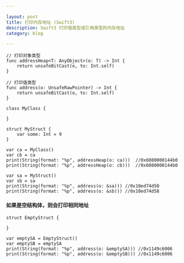 ```yaml
---

layout: post
title: 打印内存地址 (Swift3)
description: Swift3 打印值类型或引用类型的内存地址
category: blog

---
```


	// 打印对象类型
	func addressHeap<T: AnyObject>(o: T) -> Int {
	    return unsafeBitCast(o, to: Int.self)
	}
	
	// 打印值类型
	func address(o: UnsafeRawPointer) -> Int {
	    return unsafeBitCast(o, to: Int.self)
	}
	
	class MyClass {
	    
	}
	
	struct MyStruct {
	    var some: Int = 9
	}

	var ca = MyClass()
	var cb = ca
	print(String(format: "%p", addressHeap(o: ca)))  //0x6080000144b0
	print(String(format: "%p", addressHeap(o: cb)))  //0x6080000144b0
	
	var sa = MyStruct()
	var sb = sa
	print(String(format: "%p", address(o: &sa))) //0x10ed74d50
	print(String(format: "%p", address(o: &sb))) //0x10ed74d58

#### 如果是空结构体，则会打印相同地址

	struct EmptyStruct {
	    
	}
	
	var emptySA = EmptyStruct()
	var emptySB = emptySA
	print(String(format: "%p", address(o: &emptySA))) //0x1149c6006
	print(String(format: "%p", address(o: &emptySB))) //0x1149c6006

